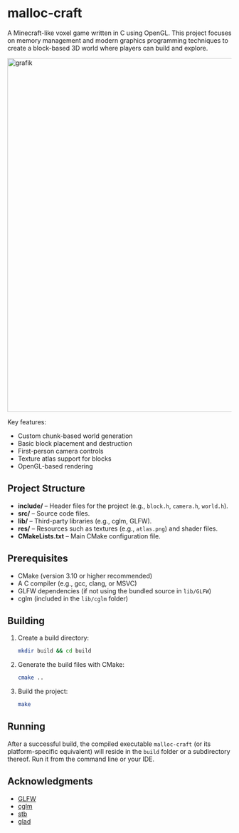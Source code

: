 # malloc-craft
A Minecraft-like voxel game written in C using OpenGL. This project focuses on memory management and modern graphics programming techniques to create a block-based 3D world where players can build and explore.

<img width="794" alt="grafik" src="https://github.com/user-attachments/assets/c85af347-661d-4ddf-89a8-3b57e1ac4862" />

Key features:
- Custom chunk-based world generation
- Basic block placement and destruction
- First-person camera controls
- Texture atlas support for blocks
- OpenGL-based rendering

## Project Structure

- **include/** – Header files for the project (e.g., `block.h`, `camera.h`, `world.h`).
- **src/** – Source code files.
- **lib/** – Third-party libraries (e.g., cglm, GLFW).
- **res/** – Resources such as textures (e.g., `atlas.png`) and shader files.
- **CMakeLists.txt** – Main CMake configuration file.

## Prerequisites

- CMake (version 3.10 or higher recommended)
- A C compiler (e.g., gcc, clang, or MSVC)
- GLFW dependencies (if not using the bundled source in `lib/GLFW`)
- cglm (included in the `lib/cglm` folder)

## Building

1. Create a build directory:
    ```sh
    mkdir build && cd build
    ```

2. Generate the build files with CMake:
    ```sh
    cmake ..
    ```

3. Build the project:
    ```sh
    make
    ```

## Running

After a successful build, the compiled executable `malloc-craft` (or its platform-specific equivalent) will reside in the `build` folder or a subdirectory thereof. Run it from the command line or your IDE.

## Acknowledgments

- [GLFW](https://www.glfw.org/)
- [cglm](https://github.com/recp/cglm)
- [stb](https://github.com/nothings/stb/)
- [glad](https://github.com/Dav1dde/glad)
